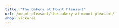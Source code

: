 ```yaml
---
title: "The Bakery at Mount Pleasant"
url: /mount-pleasant/the-bakery-at-mount-pleasant/
shop: Bäckerei
---
```

